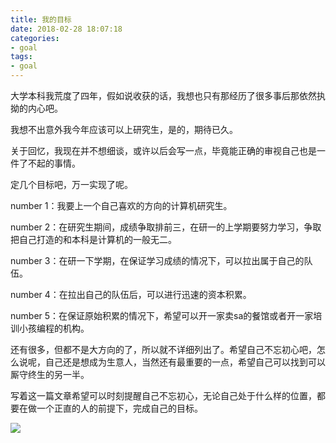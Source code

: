 ```yaml
---
title: 我的目标
date: 2018-02-28 18:07:18
categories:
- goal
tags:
- goal
---
```

大学本科我荒度了四年，假如说收获的话，我想也只有那经历了很多事后那依然执拗的内心吧。

我想不出意外我今年应该可以上研究生，是的，期待已久。

<!--more-->

关于回忆，我现在并不想细谈，或许以后会写一点，毕竟能正确的审视自己也是一件了不起的事情。

定几个目标吧，万一实现了呢。

number 1：我要上一个自己喜欢的方向的计算机研究生。

number 2：在研究生期间，成绩争取排前三，在研一的上学期要努力学习，争取把自己打造的和本科是计算机的一般无二。

number 3：在研一下学期，在保证学习成绩的情况下，可以拉出属于自己的队伍。

number 4：在拉出自己的队伍后，可以进行迅速的资本积累。

number 5：在保证原始积累的情况下，希望可以开一家卖sa的餐馆或者开一家培训小孩编程的机构。

还有很多，但都不是大方向的了，所以就不详细列出了。希望自己不忘初心吧，怎么说呢，自己还是想成为生意人，当然还有最重要的一点，希望自己可以找到可以厮守终生的另一半。

写着这一篇文章希望可以时刻提醒自己不忘初心，无论自己处于什么样的位置，都要在做一个正直的人的前提下，完成自己的目标。

![](/images/goal/0.jpg)


